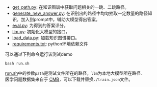 - [get_path.py](./get_path.py): 在知识图谱中获取问题相关的一跳、二跳路径。
- [generate_new_answer.py](./generate_new_answer.py): 在识别出的路径中均匀抽取一定数量的路径知识，加入到prompt中，辅助大模型得出答案。  
- [eval.py](./eval.py): 为得到的答案评分。  
- [llm.py](./llm.py): 初始化大模型的接口。  
- [load_data.py](./load_data.py): 加载知识图谱接口。
- [requirements.txt](./requirements.txt): python环境依赖文件

可以通过下列命令运行该测试demo
```
bash run.sh
```
[run.sh](./run.sh)中的参数```path```是测试文件所在的路径，```llm```为本地大模型所在路径.  
医学问题数据集来自于 [CMB](https://github.com/FreedomIntelligence/CMB?tab=readme-ov-file)，可以下载并替换```./train.json```文件。
